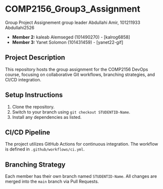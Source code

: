 # COMP2156_Group3_Assignment

Group Project Assignement
group leader Abdullahi Amir, 101211933 Abdullahi2526
- **Member 2:** kaleab Alemseged (101490270) - [kalrog6858]
- **Member 3:** Yanet Solomon (101431459) - [yanet22-gif]
## Project Description
This repository hosts the group assignment for the COMP2156 DevOps course, focusing on
collaborative Git workflows, branching strategies, and CI/CD integration.
## Setup Instructions
1. Clone the repository.
2. Switch to your branch using `git checkout STUDENTID-Name`.
3. Install any dependencies as listed.
## CI/CD Pipeline
The project utilizes GitHub Actions for continuous integration. The workflow is defined
in `.github/workflows/ci.yml`.
## Branching Strategy
Each member has their own branch named `STUDENTID-Name`. All changes are
merged into the `main` branch via Pull Requests.
